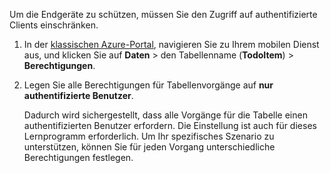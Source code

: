 
Um die Endgeräte zu schützen, müssen Sie den Zugriff auf authentifizierte Clients einschränken. 

1. In der [klassischen Azure-Portal](https://manage.windowsazure.com/), navigieren Sie zu Ihrem mobilen Dienst aus, und klicken Sie auf  **Daten** > den Tabellenname (**TodoItem**) > **Berechtigungen**. 

2. Legen Sie alle Berechtigungen für Tabellenvorgänge auf **nur authentifizierte Benutzer**. 

     Dadurch wird sichergestellt, dass alle Vorgänge für die Tabelle einen authentifizierten Benutzer erfordern. Die Einstellung ist auch für dieses Lernprogramm erforderlich. Um Ihr spezifisches Szenario zu unterstützen, können Sie für jeden Vorgang unterschiedliche Berechtigungen festlegen.  


